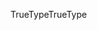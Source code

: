 <span data-ttu-id="32134-101">TrueType</span><span class="sxs-lookup"><span data-stu-id="32134-101">TrueType</span></span>